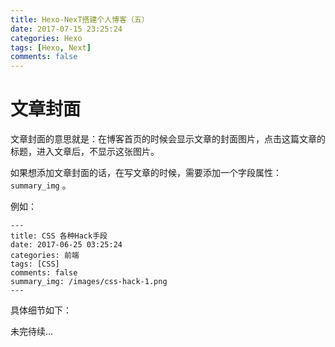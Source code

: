 ```yaml
---
title: Hexo-NexT搭建个人博客（五）
date: 2017-07-15 23:25:24
categories: Hexo
tags: [Hexo, Next]
comments: false
---
```


# 文章封面

文章封面的意思就是：在博客首页的时候会显示文章的封面图片，点击这篇文章的标题，进入文章后，不显示这张图片。

如果想添加文章封面的话，在写文章的时候，需要添加一个字段属性：`summary_img` 。

<!-- more -->

例如：
```
---
title: CSS 各种Hack手段
date: 2017-06-25 03:25:24
categories: 前端
tags: [CSS]
comments: false
summary_img: /images/css-hack-1.png
---
```

具体细节如下：

未完待续...

